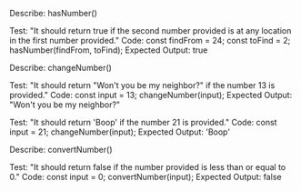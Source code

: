 Describe: hasNumber()

Test: "It should return true if the second number provided is at any location in the first number provided."
Code:
const findFrom = 24;
const toFind = 2;
hasNumber(findFrom, toFind);
Expected Output: true

Describe: changeNumber()

Test: "It should return "Won't you be my neighbor?" if the number 13 is provided."
Code:
const input = 13;
changeNumber(input);
Expected Output: "Won't you be my neighbor?"

Test: "It should return 'Boop' if the number 21 is provided."
Code:
const input = 21;
changeNumber(input);
Expected Output: 'Boop'

Describe: convertNumber()

Test: "It should return false if the number provided is less than or equal to 0."
Code:
const input = 0;
convertNumber(input);
Expected Output: false